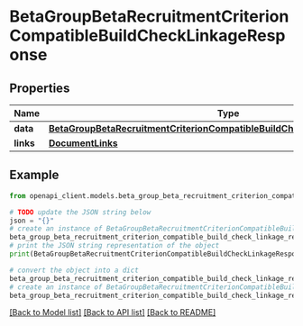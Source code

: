 # BetaGroupBetaRecruitmentCriterionCompatibleBuildCheckLinkageResponse


## Properties

Name | Type | Description | Notes
------------ | ------------- | ------------- | -------------
**data** | [**BetaGroupBetaRecruitmentCriterionCompatibleBuildCheckLinkageResponseData**](BetaGroupBetaRecruitmentCriterionCompatibleBuildCheckLinkageResponseData.md) |  | 
**links** | [**DocumentLinks**](DocumentLinks.md) |  | 

## Example

```python
from openapi_client.models.beta_group_beta_recruitment_criterion_compatible_build_check_linkage_response import BetaGroupBetaRecruitmentCriterionCompatibleBuildCheckLinkageResponse

# TODO update the JSON string below
json = "{}"
# create an instance of BetaGroupBetaRecruitmentCriterionCompatibleBuildCheckLinkageResponse from a JSON string
beta_group_beta_recruitment_criterion_compatible_build_check_linkage_response_instance = BetaGroupBetaRecruitmentCriterionCompatibleBuildCheckLinkageResponse.from_json(json)
# print the JSON string representation of the object
print(BetaGroupBetaRecruitmentCriterionCompatibleBuildCheckLinkageResponse.to_json())

# convert the object into a dict
beta_group_beta_recruitment_criterion_compatible_build_check_linkage_response_dict = beta_group_beta_recruitment_criterion_compatible_build_check_linkage_response_instance.to_dict()
# create an instance of BetaGroupBetaRecruitmentCriterionCompatibleBuildCheckLinkageResponse from a dict
beta_group_beta_recruitment_criterion_compatible_build_check_linkage_response_from_dict = BetaGroupBetaRecruitmentCriterionCompatibleBuildCheckLinkageResponse.from_dict(beta_group_beta_recruitment_criterion_compatible_build_check_linkage_response_dict)
```
[[Back to Model list]](../README.md#documentation-for-models) [[Back to API list]](../README.md#documentation-for-api-endpoints) [[Back to README]](../README.md)


